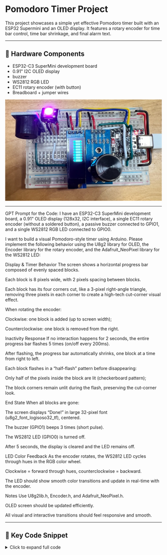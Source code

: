 # Pomodoro Timer Project

This project showcases a simple yet effective Pomodoro timer built with an ESP32 Supermini and an OLED display. It features a rotary encoder for time bar control, time bar shrinkage, and final alarm text.

---

## 🧰 Hardware Components

- ESP32-C3 SuperMini development board
- 0.91" I2C OLED display
- buzzer
- WS2812 RGB LED
- EC11 rotary encoder (with button)
- Breadboard + jumper wires

![Pomodoro Timer Hardware](pomodo_timer_091OLED_V3.jpg)

---

GPT Prompt for the Code:
I have an ESP32-C3 SuperMini development board, a 0.91" OLED display (128x32, I2C interface), a single EC11 rotary encoder (without a soldered button), a passive buzzer connected to GPIO1, and a single WS2812 RGB LED connected to GPIO0.

I want to build a visual Pomodoro-style timer using Arduino. Please implement the following behavior using the U8g2 library for OLED, the Encoder library for the rotary encoder, and the Adafruit_NeoPixel library for the WS2812 LED:

Display & Timer Behavior
The screen shows a horizontal progress bar composed of evenly spaced blocks.

Each block is 8 pixels wide, with 2 pixels spacing between blocks.

Each block has its four corners cut, like a 3-pixel right-angle triangle, removing three pixels in each corner to create a high-tech cut-corner visual effect.

When rotating the encoder:

Clockwise: one block is added (up to screen width);

Counterclockwise: one block is removed from the right.

Inactivity Response
If no interaction happens for 2 seconds, the entire progress bar flashes 5 times (on/off every 200ms).

After flashing, the progress bar automatically shrinks, one block at a time from right to left.

Each block flashes in a “half-flash” pattern before disappearing:

Only half of the pixels inside the block are lit (checkerboard pattern);

The block corners remain unlit during the flash, preserving the cut-corner look.

End State
When all blocks are gone:

The screen displays “Done!” in large 32-pixel font (u8g2_font_logisoso32_tf), centered.

The buzzer (GPIO1) beeps 3 times (short pulse).

The WS2812 LED (GPIO0) is turned off.

After 5 seconds, the display is cleared and the LED remains off.

LED Color Feedback
As the encoder rotates, the WS2812 LED cycles through hues in the RGB color wheel.

Clockwise = forward through hues, counterclockwise = backward.

The LED should show smooth color transitions and update in real-time with the encoder.

Notes
Use U8g2lib.h, Encoder.h, and Adafruit_NeoPixel.h.

OLED screen should be updated efficiently.

All visual and interactive transitions should feel responsive and smooth.

---

## 🧠 Key Code Snippet

<details>
<summary>Click to expand full code</summary>
```cpp
#include <Arduino.h>
#include <U8g2lib.h>
#include <Encoder.h>
#include <Adafruit_NeoPixel.h>

#define SCREEN_WIDTH 128
#define SCREEN_HEIGHT 32
#define BLOCK_WIDTH 8
#define BLOCK_SPACING 2
#define BLOCK_TOTAL_WIDTH (BLOCK_WIDTH + BLOCK_SPACING)
#define MAX_BLOCKS (SCREEN_WIDTH / BLOCK_TOTAL_WIDTH)

#define ENCODER_PIN_A 2
#define ENCODER_PIN_B 3
#define BUZZER_PIN 1
#define LED_PIN 0
#define LED_COUNT 1

U8G2_SSD1306_128X32_UNIVISION_F_HW_I2C u8g2(U8G2_R0);
Encoder knob(ENCODER_PIN_A, ENCODER_PIN_B);
Adafruit_NeoPixel pixel(LED_COUNT, LED_PIN, NEO_GRB + NEO_KHZ800);

// Status Variables
int numBlocks = 0;
int lastPosition = 0;
unsigned long lastInteraction = 0;
bool flashing = false;
int flashCount = 0;
bool flashVisible = true;
unsigned long lastFlashTime = 0;
bool shrinking = false;

// Blinking Variables
int blinkingBlockIndex = -1;
int blinkCount = 0;
bool blinkVisible = true;
unsigned long lastBlinkTime = 0;
const int maxBlinkCount = 6;

// Color Variables
int hueValue = 0;

// Finishing Screen Control
unsigned long doneTime = 0;
bool doneDisplayed = false;

// ========================= Functions =========================

void updateColor() {
  pixel.setPixelColor(0, pixel.ColorHSV(hueValue * 256));
  pixel.show();
}

void playBuzzer(int times) {
  for (int i = 0; i < times; i++) {
    digitalWrite(BUZZER_PIN, HIGH);
    delay(150);
    digitalWrite(BUZZER_PIN, LOW);
    delay(100);
  }
}

// 绘制带直角三角切角的格子
void drawCutCornerBlock(int x, int y, int w, int h) {
  u8g2.drawBox(x, y, w, h);
  u8g2.setDrawColor(0); // 清除角落像素（三角形）

  // 左上
  u8g2.drawPixel(x, y);
  u8g2.drawPixel(x + 1, y);
  u8g2.drawPixel(x, y + 1);

  // 右上
  u8g2.drawPixel(x + w - 1, y);
  u8g2.drawPixel(x + w - 2, y);
  u8g2.drawPixel(x + w - 1, y + 1);

  // 左下
  u8g2.drawPixel(x, y + h - 1);
  u8g2.drawPixel(x + 1, y + h - 1);
  u8g2.drawPixel(x, y + h - 2);

  // 右下
  u8g2.drawPixel(x + w - 1, y + h - 1);
  u8g2.drawPixel(x + w - 2, y + h - 1);
  u8g2.drawPixel(x + w - 1, y + h - 2);

  u8g2.setDrawColor(1);
}

void drawBar(int blocks, bool visible = true, int blinkIndex = -1, bool blinkOn = true, bool halfFlash = false) {
  u8g2.clearBuffer();

  if (blocks == 0 && !visible) {
    u8g2.setFont(u8g2_font_logisoso32_tf);
    u8g2.drawStr((SCREEN_WIDTH - u8g2.getStrWidth("Done!")) / 2, 32, "Done!");
  } else if (visible) {
    for (int i = 0; i < blocks; i++) {
      int x = i * BLOCK_TOTAL_WIDTH;

      if (i == blinkIndex && !blinkOn) {
        if (halfFlash) {
          for (int dx = 0; dx < BLOCK_WIDTH; dx++) {
            for (int dy = 0; dy < SCREEN_HEIGHT; dy++) {
              int px = x + dx;

              // 跳过四个角落的三个像素（三角形）
              bool skipCorner =
                (dx == 0 && (dy == 0 || dy == 1 || dy == SCREEN_HEIGHT - 1 || dy == SCREEN_HEIGHT - 2)) ||
                (dx == 1 && (dy == 0 || dy == SCREEN_HEIGHT - 1)) ||
                (dx == BLOCK_WIDTH - 1 && (dy == 0 || dy == 1 || dy == SCREEN_HEIGHT - 1 || dy == SCREEN_HEIGHT - 2)) ||
                (dx == BLOCK_WIDTH - 2 && (dy == 0 || dy == SCREEN_HEIGHT - 1));

              if (skipCorner) continue;

              if ((dx + dy) % 2 == 0) {
                u8g2.drawPixel(px, dy);
              }
            }
          }

        }
      } else {
        drawCutCornerBlock(x, 0, BLOCK_WIDTH, SCREEN_HEIGHT);
      }
    }
  }

  u8g2.sendBuffer();
}

// ========================= 主流程 =========================

void setup() {
  u8g2.begin();
  pixel.begin();
  pixel.setBrightness(80);
  updateColor();

  pinMode(BUZZER_PIN, OUTPUT);
  digitalWrite(BUZZER_PIN, LOW);

  drawBar(numBlocks);
  lastInteraction = millis();
}

void loop() {
  unsigned long now = millis();

  // 旋钮输入处理
  int position = knob.read() / 4;
  if (position != lastPosition) {
    int delta = position - lastPosition;
    lastPosition = position;
    numBlocks += delta;

    if (numBlocks < 0) numBlocks = 0;
    if (numBlocks > MAX_BLOCKS) numBlocks = MAX_BLOCKS;

    // 色彩渐变
    hueValue += delta * 5;
    if (hueValue < 0) hueValue += 256;
    if (hueValue >= 256) hueValue -= 256;
    updateColor();

    drawBar(numBlocks);
    lastInteraction = now;
    flashing = false;
    shrinking = false;
    blinkingBlockIndex = -1;
    doneDisplayed = false;
  }

  // 无操作2秒后闪烁整条
  if (!flashing && !shrinking && (now - lastInteraction > 2000) && numBlocks > 0) {
    flashing = true;
    flashCount = 0;
    flashVisible = false;
    lastFlashTime = now;
  }

  if (flashing && (now - lastFlashTime > 200)) {
    flashVisible = !flashVisible;
    drawBar(numBlocks, flashVisible);
    lastFlashTime = now;
    if (!flashVisible) flashCount++;
    if (flashCount >= 5) {
      flashing = false;
      shrinking = true;
      blinkingBlockIndex = -1;
    }
  }

  // 自动消减，每块闪烁
  if (shrinking) {
    if (blinkingBlockIndex == -1 && numBlocks > 0) {
      blinkingBlockIndex = numBlocks - 1;
      blinkCount = 0;
      blinkVisible = false;
      lastBlinkTime = now;
    }

    if (blinkingBlockIndex >= 0 && (now - lastBlinkTime > 200)) {
      blinkVisible = !blinkVisible;
      lastBlinkTime = now;
      blinkCount++;

      drawBar(numBlocks, true, blinkingBlockIndex, blinkVisible, true);

      if (blinkCount >= maxBlinkCount) {
        numBlocks--;
        blinkingBlockIndex = -1;

        if (numBlocks == 0) {
          drawBar(0, false);
          shrinking = false;
          playBuzzer(3);
          pixel.clear();
          pixel.show();
          doneTime = millis();
          doneDisplayed = true;
        }
      }
    }
  }

  // Done 显示 5 秒后清空
  if (doneDisplayed && millis() - doneTime > 5000) {
    u8g2.clear();
    u8g2.sendBuffer();
    pixel.clear();
    pixel.show();
    doneDisplayed = false;
  }

  delay(10);
}

```
</details>
---

## 🎬 Video Demonstrations

### Version 1: Basic Functionality Overview

<iframe width="100%" height="315" src="https://www.youtube.com/embed/My10i8K1-sc" frameborder="0" allowfullscreen></iframe>

---
